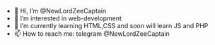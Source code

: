 - 👋 Hi, I’m @NewLordZeeCaptain
- 👀 I’m interested in web-development
- 🌱 I’m currently learning HTML,CSS and soon will learn JS and PHP
- 📫 How to reach me: telegram @NewLordZeeCaptain
